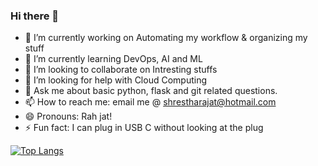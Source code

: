 ### Hi there 👋

<!--
**ShresthaRajat/ShresthaRajat** is a ✨ _special_ ✨ repository because its `README.md` (this file) appears on your GitHub profile.

Here are some ideas to get you started:
-->
- 🔭 I’m currently working on Automating my workflow & organizing my stuff
- 🌱 I’m currently learning DevOps, AI and ML
- 👯 I’m looking to collaborate on Intresting stuffs
- 🤔 I’m looking for help with Cloud Computing
- 💬 Ask me about basic python, flask and git related questions.
- 📫 How to reach me: email me @ shrestharajat@hotmail.com
- 😄 Pronouns: Rah jat! 
- ⚡ Fun fact: I can plug in USB C without looking at the plug

[![Top Langs](https://github-readme-stats.vercel.app/api/top-langs/?username=shrestharajat&layout=compact)](https://github.com/anuraghazra/github-readme-stats)
